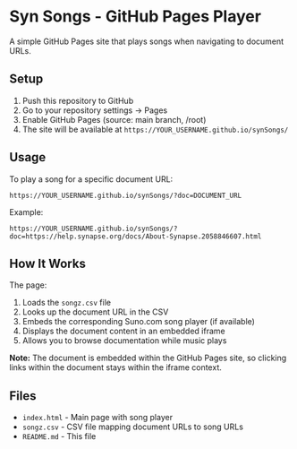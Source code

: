 # Syn Songs - GitHub Pages Player

A simple GitHub Pages site that plays songs when navigating to document URLs.

## Setup

1. Push this repository to GitHub
2. Go to your repository settings → Pages
3. Enable GitHub Pages (source: main branch, /root)
4. The site will be available at `https://YOUR_USERNAME.github.io/synSongs/`

## Usage

To play a song for a specific document URL:

```
https://YOUR_USERNAME.github.io/synSongs/?doc=DOCUMENT_URL
```

Example:
```
https://YOUR_USERNAME.github.io/synSongs/?doc=https://help.synapse.org/docs/About-Synapse.2058846607.html
```

## How It Works

The page:
1. Loads the `songz.csv` file
2. Looks up the document URL in the CSV
3. Embeds the corresponding Suno.com song player (if available)
4. Displays the document content in an embedded iframe
5. Allows you to browse documentation while music plays

**Note:** The document is embedded within the GitHub Pages site, so clicking links within the document stays within the iframe context.

## Files

- `index.html` - Main page with song player
- `songz.csv` - CSV file mapping document URLs to song URLs
- `README.md` - This file
